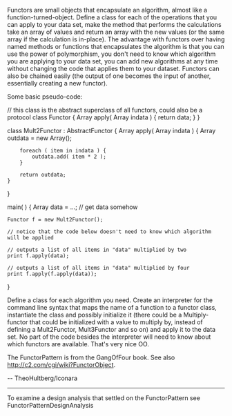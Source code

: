 Functors are small objects that encapsulate an algorithm, almost like a function-turned-object. Define a class for each of the operations that you can apply to your data set, make the method that performs the calculations take an array of values and return an array with the new values (or the same array if the calculation is in-place). The advantage with functors over having named methods or functions that encapsulates the algorithm is that you can use the power of polymorphism, you don't need to know which algorithm you are applying to your data set, you can add new algorithms at any time without changing the code that applies them to your dataset. Functors can also be chained easily (the output of one becomes the input of another, essentially creating a new functor).

Some basic pseudo-code:
    

// this class is the abstract superclass of all functors, could also be a protocol
class Functor {
	Array apply( Array indata ) { return data; }
}

class Mult2Functor : AbstractFunctor {
	Array apply( Array indata ) {
		Array outdata = new Array();

		foreach ( item in indata ) {
			outdata.add( item * 2 );
		}

		return outdata;
	}
}

main( ) {
	Array data = ...; // get data somehow

	Functor f = new Mult2Functor();

	// notice that the code below doesn't need to know which algorithm will be applied

	// outputs a list of all items in "data" multiplied by two
	print f.apply(data);

	// outputs a list of all items in "data" multiplied by four
	print f.apply(f.apply(data));
}


Define a class for each algorithm you need. Create an interpreter for the command line syntax that maps the name of a function to a functor class, instantiate the class and possibly initialize it (there could be a Multiply-functor that could be initialized with a value to multiply by, instead of defining a Mult2Functor, Mult3Functor and so on) and apply it to the data set. No part of the code besides the interpreter will need to know about which functors are available. That's very nice OO.

The FunctorPattern is from the GangOfFour book. See also http://c2.com/cgi/wiki?FunctorObject.

-- TheoHultberg/Iconara

----

To examine a design analysis that settled on the FunctorPattern see FunctorPatternDesignAnalysis
